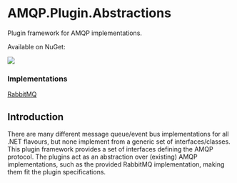 # AMQP.Plugin.Abstractions
Plugin framework for AMQP implementations.

Available on NuGet:

<a href="https://www.nuget.org/packages/nevsnirG.AMQP.Plugin/">
   <img src="https://img.shields.io/badge/nuget-v1.0.1-green" />
</a>

### Implementations
<a href="https://github.com/nevsnirG/AMQP.Plugin.Abstractions/tree/master/src/AMQP.Plugin.RabbitMQ">RabbitMQ</a>

## Introduction
There are many different message queue/event bus implementations for all .NET flavours, but none implement from a generic set of interfaces/classes. This plugin framework provides a set of interfaces defining the AMQP protocol. The plugins act as an abstraction over (existing) AMQP implementations, such as the provided RabbitMQ implementation, making them fit the plugin specifications.
